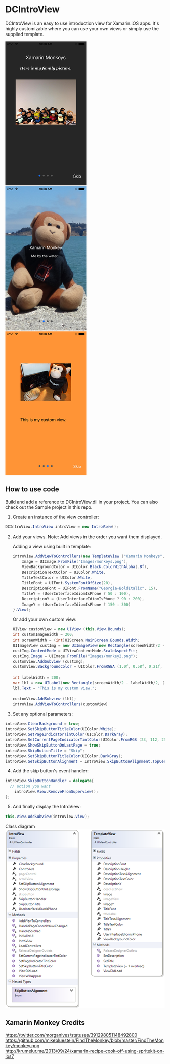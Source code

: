 DCIntroView
===========

DCIntroView is an easy to use introduction view for Xamarin.iOS apps. It's highly customizable where you can use your own views or simply use the supplied template.

![iPodSmall](Screenshots/iPod_small.png)&nbsp;
![View1](Screenshots/MonkeyView1_small.png)&nbsp;
![View2](Screenshots/MonkeyView2_small.png )

How to use code
-------
Build and add a reference to DCIntroView.dll in your project. You can also check out the Sample project in this repo.

1. Create an instance of the view controller:
```csharp
DCIntroView.IntroView introView = new IntroView();
```

2. Add your views. Note: Add views in the order you want them displayed.

	Adding a view using built in template:
	```csharp
	introView.AddViewToControllers(new TemplateView ("Xamarin Monkeys", "Here is my family picture.") {
		Image = UIImage.FromFile("Images/monkeys.png"),
		ViewBackgroundColor = UIColor.Black.ColorWithAlpha(.8f),
		DescriptionTextColor = UIColor.White,
		TitleTextColor = UIColor.White,
		TitleFont = UIFont.SystemFontOfSize(20),
		DescriptionFont = UIFont.FromName("Georgia-BoldItalic", 15),
		TitleY = (UserInterfaceIdiomIsPhone ? 50 : 100),
		DescriptionY = (UserInterfaceIdiomIsPhone ? 90 : 200),
		ImageY = (UserInterfaceIdiomIsPhone ? 150 : 300)
	}.View);
	```

	Or add your own custom view:
	```csharp
	UIView customView = new UIView (this.View.Bounds);
	int customImageWidth = 200;
	int screenWidth = (int)UIScreen.MainScreen.Bounds.Width;
	UIImageView custImg = new UIImageView(new Rectangle(screenWidth/2 - customImageWidth/2, 100, customImageWidth, 200));
	custImg.ContentMode = UIViewContentMode.ScaleAspectFit;
	custImg.Image = UIImage.FromFile("Images/monkey2.png");
	customView.AddSubview (custImg);
	customView.BackgroundColor = UIColor.FromRGBA (1.0f, 0.58f, 0.21f, 1.0f);
	
	int labelWidth = 200;
	var lbl = new UILabel(new Rectangle(screenWidth/2 - labelWidth/2, ((int)custImg.Frame.Y+(int)custImg.Frame.Height + 30), labelWidth, 40));
	lbl.Text = "This is my custom view.";
	
	customView.AddSubview (lbl);
	introView.AddViewToControllers(customView)
	```

3. Set any optional parameters:
```csharp
introView.ClearBackground = true;
introView.SetSkipButtonTitleColor(UIColor.White);
introView.SetPageIndicatorTintColor(UIColor.DarkGray);
introView.SetCurrentPageIndicatorTintColor(UIColor.FromRGB (23, 112, 255));
introView.ShowSkipButtonOnLastPage = true;
introView.SkipButtonTitle = "Skip";
introView.SetSkipButtonTitleColor(UIColor.DarkGray);
introView.SetSkipButtonAlignment = IntroView.SkipButtonAlignment.TopCenter;
```

4. Add the skip button's event handler:
```csharp
introView.SkipButtonHandler = delegate{
  // action you want
	introView.View.RemoveFromSuperview();
};
```

5. And finally display the IntroView:
```csharp
this.View.AddSubview(introView.View);
```

Class diagram<br/>
![ClassDiagram](Screenshots/ClassDiagram.png)

Xamarin Monkey Credits
-------
https://twitter.com/morganives/statuses/391298051148492800<br/>
https://github.com/mikebluestein/FindTheMonkey/blob/master/FindTheMonkey/monkey.png<br/>
http://krumelur.me/2013/09/24/xamarin-recipe-cook-off-using-spritekit-on-ios7<br/>
